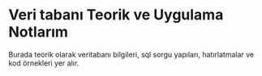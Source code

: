 # Veri tabanı Teorik ve Uygulama Notlarım
Burada teorik olarak veritabanı bilgileri, sql sorgu yapıları, hatırlatmalar ve kod örnekleri yer alır.







